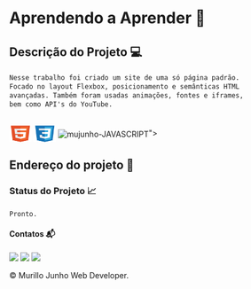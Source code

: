 # Aprendendo a Aprender 🚀
## Descrição do Projeto 💻
    Nesse trabalho foi criado um site de uma só página padrão.
    Focado no layout Flexbox, posicionamento e semânticas HTML
    avançadas. Também foram usadas animações, fontes e iframes,
    bem como API's do YouTube.
<div style="display: inline_block"><br>
  <img align="center" alt="mujunho-HTML" height="30" width="40" src="https://raw.githubusercontent.com/devicons/devicon/master/icons/html5/html5-original.svg">
  <img align="center" alt="mujunho-CSS" height="30" width="40" src="https://raw.githubusercontent.com/devicons/devicon/master/icons/css3/css3-original.svg">
  <img align="center" alt="mujunho-JAVASCRIPT" height="30" width="40" src="<img align="center" alt="mujunho-CSS" height="30" width="40" src="https://raw.githubusercontent.com/devicons/devicon/master/icons/css3/css3-original.svg">">
</div>

## Endereço do projeto 🔗


### Status do Projeto 📈
    Pronto.

#### Contatos 📬
 <div>
  <a href="https://instagram.com/murillo_junho" target="_blank"><img src="https://img.shields.io/badge/-Instagram-%23E4405F?style=for-the-badge&logo=instagram&logoColor=white" target="_blank"></a>
  <a href="https://www.facebook.com/profile.php?id=100007173314496" target="_blank"><img src="https://img.shields.io/badge/Facebook-1877F2?style=for-the-badge&logo=facebook&logoColor=white" target="_blank"></a>
  <a href = "mailto:mujunho@gmail.com"><img src="https://img.shields.io/badge/-Gmail-%23333?style=for-the-badge&logo=gmail&logoColor=white" target="_blank"></a>
</div>

©️ Murillo Junho  Web Developer.

